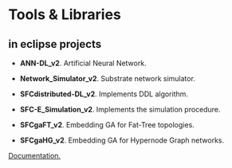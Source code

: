 # Tools & Libraries 

## in eclipse projects

* **ANN-DL_v2**. Artificial Neural Network.

* **Network_Simulator_v2**. Substrate network simulator.

* **SFCdistributed-DL_v2**. Implements DDL algorithm.

* **SFC-E_Simulation_v2**. Implements the simulation procedure.

* **SFCgaFT_v2**. Embedding GA for Fat-Tree topologies.

* **SFCgaHG_v2**. Embedding GA for Hypernode Graph networks.

[Documentation.](https://rodispantelis.github.io/SFC-Embedding/Computing_Continuum/index.html)

